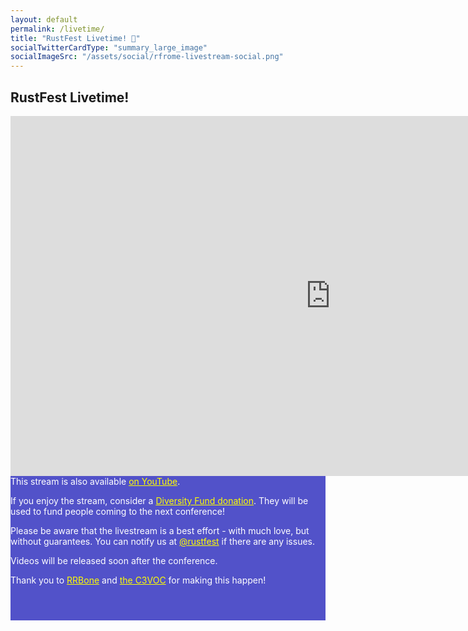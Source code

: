 ```yaml
---
layout: default
permalink: /livetime/
title: "RustFest Livetime! 🎦"
socialTwitterCardType: "summary_large_image"
socialImageSrc: "/assets/social/rfrome-livestream-social.png"
---
```


<style>
.popout {
  padding-bottom: 0;
}

.popout~div {
  background: #5252c9;
  color: white;
}
.popout~div a {
  color: yellow;
}

.popout~div p {
  max-width: 48em;
  margin: auto;
  padding-bottom: 1em;
}

.popout~div:last-of-type {
  padding-bottom: 3em;
}
</style>

<div class='popout'>
  <section>
    <h1>RustFest Livetime!</h1>
  </section>
</div>

<div style="text-align: center;">
<iframe src="https://streaming.media.ccc.de/rustfestrome2018/embed/auditorium/dash/native" width="1024" height="576" frameborder="none" allowfullscreen="allowfullscreen" seamless="seamless" scrolling="no"></iframe>
</div>

<div>
<p>This stream is also available <a href="https://www.youtube.com/watch?v=ITzxX0cAXQs">on YouTube</a>.</p>

<p>If you enjoy the stream, consider a <a href="https://ti.to/asquera-event-ug/rustfest-rome-2018/">Diversity Fund donation</a>. They will be used to fund people coming to the next conference!</p>

<p>Please be aware that the livestream is a best effort - with much love, but without guarantees. You can notify us at <a href="https://twitter.com/rustfest">@rustfest</a> if there are any issues.</p>

<p>Videos will be released soon after the conference.</p>

<p>Thank you to <a href="https://www.rrbone.net/">RRBone</a> and <a href="https://c3voc.de/">the C3VOC</a> for making this happen!</p>
</div>
